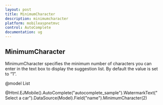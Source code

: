 ```yaml
---
layout: post
title: MinimumCharacter
description: minimumcharacter
platform: mobileaspnetmvc
control: AutoComplete 
documentation: ug
---
```


## MinimumCharacter

MinimumCharacter specifies the minimum number of characters you can enter in the text box to display the suggestion list. By default the value is set to “1”.



@model List<Cars>

@Html.EJMobile().AutoComplete("autocomplete_sample").WatermarkText("Select a car").DataSource(Model).Field("name").MinimumCharacter(2)




